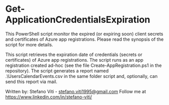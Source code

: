 # Get-ApplicationCredentialsExpiration
This PowerShell script monitor the expired (or expiring soon) client secrets and certificates of Azure app registrations. Please read the synopsis of the script for more details.

This script retrieves the expiration date of credentials (secrets or certificates) of Azure app registrations. The script runs as an app registration created ad-hoc (see the file Create-AppRegistration.ps1 in the repository). The script generates a report named .\UsersCalendarEvents.csv in the same folder script and, optionally, can send this report via mail.

Written by: Stefano Viti - stefano.viti1995@gmail.com
Follow me at https://www.linkedin.com/in/stefano-viti/
